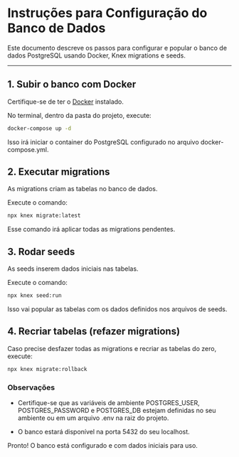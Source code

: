 # Instruções para Configuração do Banco de Dados

Este documento descreve os passos para configurar e popular o banco de dados PostgreSQL usando Docker, Knex migrations e seeds.

---

## 1. Subir o banco com Docker

Certifique-se de ter o [Docker](https://www.docker.com/get-started) instalado.

No terminal, dentro da pasta do projeto, execute:

```bash
docker-compose up -d
```

Isso irá iniciar o container do PostgreSQL configurado no arquivo docker-compose.yml.

## 2. Executar migrations

As migrations criam as tabelas no banco de dados.

Execute o comando:

```bash
npx knex migrate:latest
```

Esse comando irá aplicar todas as migrations pendentes.

## 3. Rodar seeds

As seeds inserem dados iniciais nas tabelas.

Execute o comando:

```bash
npx knex seed:run
```

Isso vai popular as tabelas com os dados definidos nos arquivos de seeds.

## 4. Recriar tabelas (refazer migrations)

Caso precise desfazer todas as migrations e recriar as tabelas do zero, execute:

```bash
npx knex migrate:rollback
```

### Observações

- Certifique-se que as variáveis de ambiente POSTGRES_USER, POSTGRES_PASSWORD e POSTGRES_DB estejam definidas no seu ambiente ou em um arquivo .env na raiz do projeto.

- O banco estará disponível na porta 5432 do seu localhost.

Pronto! O banco está configurado e com dados iniciais para uso.
